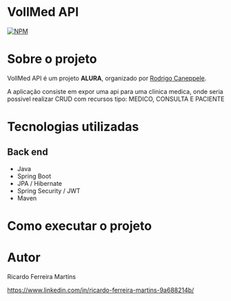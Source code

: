 # VollMed API
[![NPM](https://img.shields.io/npm/l/react)](https://github.com/devsuperior/sds1-wmazoni/blob/master/LICENSE) 

# Sobre o projeto

VollMed API é um projeto **ALURA**, organizado por [Rodrigo Caneppele](https://github.com/rcaneppele "GitHub").

A aplicação consiste em expor uma api para uma clinica medica, onde seria possivel realizar CRUD com recursos tipo: MEDICO, CONSULTA E PACIENTE

# Tecnologias utilizadas
## Back end
- Java
- Spring Boot
- JPA / Hibernate
- Spring Security / JWT
- Maven

# Como executar o projeto

# Autor

Ricardo Ferreira Martins

https://www.linkedin.com/in/ricardo-ferreira-martins-9a688214b/
